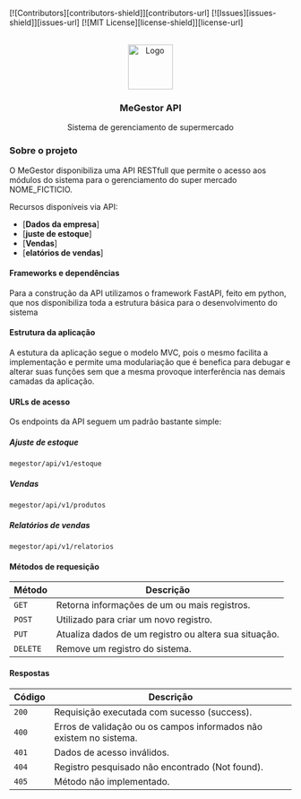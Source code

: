 <a id="readme-top"></a>

[![Contributors][contributors-shield]][contributors-url]
[![Issues][issues-shield]][issues-url]
[![MIT License][license-shield]][license-url]

<br />
<div align="center">
  <a href="https://github.com/othneildrew/Best-README-Template">
    <img src="images/logo.png" alt="Logo" width="80" height="80">
  </a>

  <h3 align="center">MeGestor API</h3>
  <p align="center">
    Sistema de gerenciamento de supermercado
  </p>
</div>

### Sobre o projeto

O MeGestor disponibiliza uma API RESTfull que permite o acesso aos módulos do sistema para o gerenciamento do super mercado NOME_FICTICIO.

Recursos disponíveis via API:
* [**Dados da empresa**]
* [**juste de estoque**]
* [**Vendas**]
* [**elatórios de vendas**]

#### Frameworks e dependências
Para a construção da API utilizamos o framework FastAPI, feito em python, que nos disponibiliza toda a estrutura básica para o desenvolvimento do sistema

#### Estrutura da aplicação
A estutura da aplicação segue o modelo MVC, pois o mesmo facilita a implementação e permite uma modulariação que é benefica para debugar e alterar suas
funções sem que a mesma provoque interferência nas demais camadas da aplicação.

#### URLs de acesso
Os endpoints da API seguem um padrão bastante simple:

##### Ajuste de estoque
```
megestor/api/v1/estoque
```

##### Vendas
```
megestor/api/v1/produtos
```

##### Relatórios de vendas
```
megestor/api/v1/relatorios
```

#### Métodos de requesição
| Método | Descrição |
|---|---|
| `GET` | Retorna informações de um ou mais registros. |
| `POST` | Utilizado para criar um novo registro. |
| `PUT` | Atualiza dados de um registro ou altera sua situação. |
| `DELETE` | Remove um registro do sistema. |

#### Respostas
| Código | Descrição |
|---|---|
| `200` | Requisição executada com sucesso (success).|
| `400` | Erros de validação ou os campos informados não existem no sistema.|
| `401` | Dados de acesso inválidos.|
| `404` | Registro pesquisado não encontrado (Not found).|
| `405` | Método não implementado.|

